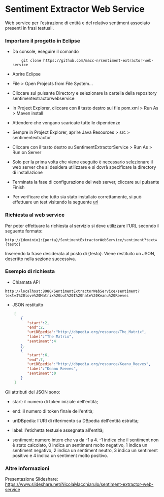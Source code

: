 # Sentiment Extractor Web Service #

Web service per l'estrazione di entità e del relativo sentiment associato presenti in frasi testuali.


### Importare il progetto in Eclipse ###

* Da console, eseguire il comando
	
	```
		git clone https://github.com/macc-n/sentiment-extractor-web-service
	```
	
* Aprire Eclipse

* File > Open Projects from File System...

* Cliccare sul pulsante Directory e selezionare la cartella della repository sentimentextractorwebservice

* In Project Explorer, cliccare con il tasto destro sul file pom.xml > Run As > Maven install

* Attendere che vengano scaricate tutte le dipendenze

* Sempre in Project Explorer, aprire Java Resources > src > sentimentextractor

* Cliccare con il tasto destro su SentimentExtractorService > Run As > Run on Server

* Solo per la prima volta che viene eseguito è necessario selezionare il web server che si desidera utilizzare e si dovrà specificare la directory di installazione

* Terminata la fase di configurazione del web server, cliccare sul pulsante Finish

* Per verificare che tutto sia stato installato correttamente, si può effettuare un test visitando la seguente [url](http://localhost:8080/SentimentExtractorWebService/sentiment?text=I%20love%20Matrix%20but%20I%20hate%20Keanu%20Reeves)

### Richiesta al web service ###

Per poter effettuare la richiesta al servizio si deve utilizzare l'URL secondo il seguente formato:

```
http://{dominio}:{porta}/SentimentExtractorWebService/sentiment?text={testo}
```

Inserendo la frase desiderata al posto di {testo}. Viene restituito un JSON, descritto nella sezione successiva.

### Esempio di richiesta ###

* Chiamata API

```
http://localhost:8080/SentimentExtractorWebService/sentiment?text=I%20love%20Matrix%20but%20I%20hate%20Keanu%20Reeves
```

* JSON restituito

```json
	[
	   {
	      "start":2,
	      "end":2,
	      "uriDBpedia":"http://dbpedia.org/resource/The_Matrix",
	      "label":"The Matrix",
	      "sentiment":4
	   },
	   {
	      "start":6,
	      "end":7,
	      "uriDBpedia":"http://dbpedia.org/resource/Keanu_Reeves",
	      "label":"Keanu Reeves",
	      "sentiment":0
	   }
	]
```

Gli attributi del JSON sono:

* start: il numero di token iniziale dell'entità;
	
* end: il numero di token finale dell'entità;
	
* uriDBpedia: l'URI di riferimento su DBpedia dell'entità estratta;
	
* label: l'etichetta testuale assegnata all'entità;
	
* sentiment: numero intero che va da -1 a 4. -1 indica che il sentiment non è stato calcolato, 0 indica un sentiment molto negativo, 1 indica un sentiment negativo, 2 indica un sentiment neutro, 3 indica un sentiment positivo e 4 indica un sentiment molto positivo.

### Altre informazioni ###
Presentazione Slideshare: https://www.slideshare.net/NicolaMacchiarulo/sentiment-extractor-web-service
